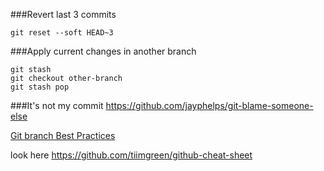 ###Revert last 3 commits 

`git reset --soft HEAD~3`


###Apply current changes in another branch

```
git stash
git checkout other-branch
git stash pop
```

###It's not my commit
https://github.com/jayphelps/git-blame-someone-else


[Git branch Best Practices](http://nvie.com/files/Git-branching-model.pdf)

look here https://github.com/tiimgreen/github-cheat-sheet
